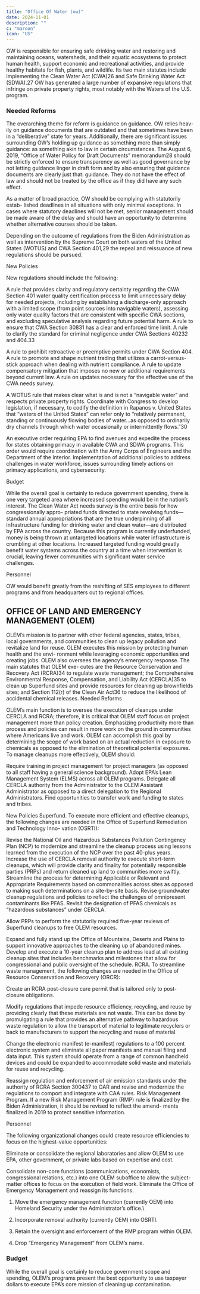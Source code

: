 ```yaml
---
title: "Office Of Water (ow)"
date: 2024-11-01
description: ""
c: "maroon"
icon: "US"
---
```



OW is responsible for ensuring safe drinking water and restoring and maintaining oceans, watersheds, and their aquatic ecosystems to protect human health, support economic and recreational activities, and provide healthy habitats for fish, plants, and wildlife. Its two main statutes include implementing the Clean Water Act (CWA)26 and Safe Drinking Water Act (SDWA).27 OW has generated a large number of expansive regulations that infringe on private property rights, most notably with the Waters of the U.S. program.


### Needed Reforms

The overarching theme for reform is guidance on guidance. OW relies heav-
ily on guidance documents that are outdated and that sometimes have been in a
“deliberative” state for years. Additionally, there are significant issues surrounding
OW’s holding up guidance as something more than simply guidance: as something
akin to law in certain circumstances. The August 6, 2019, “Office of Water Policy for
Draft Documents” memorandum28 should be strictly enforced to ensure transparency as well as good governance by not letting guidance linger in draft form and
by also ensuring that guidance documents are clearly just that: guidance. They do
not have the effect of law and should not be treated by the office as if they did have
any such effect.

As a matter of broad practice, OW should be complying with statutorily estab-
lished deadlines in all situations with only minimal exceptions. In cases where
statutory deadlines will not be met, senior management should be made aware
of the delay and should have an opportunity to determine whether alternative
courses should be taken.

Depending on the outcome of regulations from the Biden Administration as
well as intervention by the Supreme Court on both waters of the United States
(WOTUS) and CWA Section 401,29 the repeal and reissuance of new regulations
should be pursued.


New Policies

New regulations should include the following:


A rule that provides clarity and regulatory certainty regarding the CWA
Section 401 water quality certification process to limit unnecessary delay for
needed projects, including by establishing a discharge-only approach with
a limited scope (from point sources into navigable waters), assessing only
water quality factors that are consistent with specific CWA sections, and
excluding speculative analysis regarding future potential harm.
A rule to ensure that CWA Section 30831 has a clear and enforced time limit.
A rule to clarify the standard for criminal negligence under CWA Sections
40232 and 404.33

A rule to prohibit retroactive or preemptive permits under CWA Section 404.
A rule to promote and shape nutrient trading that utilizes a carrot-versus-
stick approach when dealing with nutrient compliance.
A rule to update compensatory mitigation that imposes no new or additional
requirements beyond current law.
A rule on updates necessary for the effective use of the CWA needs survey.


A WOTUS rule that makes clear what is and is not a “navigable water” and
respects private property rights. Coordinate with Congress to develop
legislation, if necessary, to codify the definition in Rapanos v. United States
that “waters of the United States” can refer only to “relatively permanent,
standing or continuously flowing bodies of water...as opposed to ordinarily
dry channels through which water occasionally or intermittently flows.”30

An executive order requiring EPA to find avenues and expedite the process
for states obtaining primacy in available CWA and SDWA programs. This
order would require coordination with the Army Corps of Engineers and the
Department of the Interior.
Implementation of additional policies to address challenges in water
workforce, issues surrounding timely actions on primacy applications, and
cybersecurity.

Budget

While the overall goal is certainly to reduce government spending, there is one
very targeted area where increased spending would be in the nation’s interest. The
Clean Water Act needs survey is the entire basis for how congressionally appro-
priated funds directed to state revolving funds—standard annual appropriations
that are the true underpinning of all infrastructure funding for drinking water and
clean water—are distributed by EPA across the country. Because this program is
currently underfunded, money is being thrown at untargeted locations while water
infrastructure is crumbling at other locations. Increased targeted funding would
greatly benefit water systems across the country at a time when intervention is
crucial, leaving fewer communities with significant water service challenges.

Personnel

OW would benefit greatly from the reshifting of SES employees to different
programs and from headquarters out to regional offices.


## OFFICE OF LAND AND EMERGENCY MANAGEMENT (OLEM)

OLEM’s mission is to partner with other federal agencies, states, tribes, local
governments, and communities to clean up legacy pollution and revitalize land
for reuse. OLEM executes this mission by protecting human health and the envi-
ronment while leveraging economic opportunities and creating jobs. OLEM also
oversees the agency’s emergency response. The main statutes that OLEM exe-
cutes are the Resource Conservation and Recovery Act (RCRA)34 to regulate waste
management; the Comprehensive Environmental Response, Compensation, and
Liability Act (CERCLA)35 to clean up Superfund sites and provide resources for
cleaning up brownfields sites; and Section 112(r) of the Clean Air Act36 to reduce
the likelihood of accidental chemical releases.
Needed Reforms

OLEM’s main function is to oversee the execution of cleanups under CERCLA
and RCRA; therefore, it is critical that OLEM staff focus on project management
more than policy creation. Emphasizing productivity more than process and policies can result in more work on the ground in communities where Americans live and
work. OLEM can accomplish this goal by determining the scope of work based on
an actual reduction in exposure to chemicals as opposed to the elimination of theoretical potential exposures. To manage cleanups more effectively, OLEM should:

Require training in project management for project managers (as opposed
to all staff having a general science background).
Adopt EPA’s Lean Management System (ELMS) across all OLEM programs.
Delegate all CERCLA authority from the Administrator to the OLEM
Assistant Administrator as opposed to a direct delegation to the Regional
Administrators.
Find opportunities to transfer work and funding to states and tribes.

New Policies
Superfund. To execute more efficient and effective cleanups, the following
changes are needed in the Office of Superfund Remediation and Technology Inno-
vation (OSRTI):

Revise the National Oil and Hazardous Substances Pollution Contingency
Plan (NCP) to modernize and streamline the cleanup process using lessons
learned from the execution of the NCP over the past 40-plus years.
Increase the use of CERCLA removal authority to execute short-term
cleanups, which will provide clarity and finality for potentially responsible
parties (PRPs) and return cleaned up land to communities more swiftly.
Streamline the process for determining Applicable or Relevant and
Appropriate Requirements based on commonalities across sites as opposed
to making such determinations on a site-by-site basis.
Revise groundwater cleanup regulations and policies to reflect the
challenges of omnipresent contaminants like PFAS.
Revisit the designation of PFAS chemicals as “hazardous substances”
under CERCLA.

Allow PRPs to perform the statutorily required five-year reviews of
Superfund cleanups to free OLEM resources.

Expand and fully stand up the Office of Mountains, Deserts and Plains to
support innovative approaches to the cleaning up of abandoned mines.
Develop and execute a 10-year cleanup plan to address lead at all existing
cleanup sites that includes benchmarks and milestones that allow for
congressional and public oversight of the schedule.
RCRA. To streamline waste management, the following changes are needed in
the Office of Resource Conservation and Recovery (ORCR):

Create an RCRA post-closure care permit that is tailored only to post-
closure obligations.

Modify regulations that impede resource efficiency, recycling, and
reuse by providing clearly that these materials are not waste. This can
be done by promulgating a rule that provides an alternative pathway
to hazardous waste regulation to allow the transport of material to
legitimate recyclers or back to manufacturers to support the recycling
and reuse of material.

Change the electronic manifest (e-manifest) regulations to a 100 percent
electronic system and eliminate all paper manifests and manual filing and
data input. This system should operate from a range of common handheld
devices and could be expanded to accommodate solid waste and materials
for reuse and recycling.

Reassign regulation and enforcement of air emission standards under the
authority of RCRA Section 300437 to OAR and revise and modernize the
regulations to comport and integrate with CAA rules.
Risk Management Program. If a new Risk Management Program (RMP) rule
is finalized by the Biden Administration, it should be revised to reflect the amend-
ments finalized in 2019 to protect sensitive information.

Personnel

The following organizational changes could create resource efficiencies to focus
on the highest-value opportunities:

Eliminate or consolidate the regional laboratories and allow OLEM to use
EPA, other government, or private labs based on expertise and cost.

Consolidate non-core functions (communications, economists,
congressional relations, etc.) into one OLEM suboffice to allow the subject-
matter offices to focus on the execution of field work.
Eliminate the Office of Emergency Management and reassign its functions.

1. Move the emergency management function (currently OEM) into Homeland Security under the Administrator’s office.\

2. Incorporate removal authority (currently OEM) into OSRTI.

3. Retain the oversight and enforcement of the RMP program within OLEM.

4. Drop “Emergency Management” from OLEM’s name.


### Budget

While the overall goal is certainly to reduce government scope and spending,
OLEM’s programs present the best opportunity to use taxpayer dollars to execute
EPA’s core mission of cleaning up contamination.


